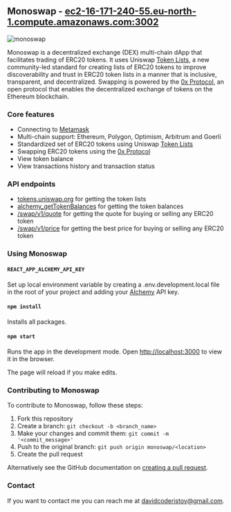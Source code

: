 ## Monoswap - [ec2-16-171-240-55.eu-north-1.compute.amazonaws.com:3002](http://ec2-16-171-240-55.eu-north-1.compute.amazonaws.com:3002/)

![monoswap](https://user-images.githubusercontent.com/85624034/197181924-02a8cd10-7559-4946-aebd-27d091edadf4.png)


Monoswap is a decentralized exchange (DEX) multi-chain dApp that facilitates trading of ERC20 tokens. It uses Uniswap [Token Lists](https://tokenlists.org/), a new community-led standard for creating lists of ERC20 tokens to improve discoverability and trust in ERC20 token lists in a manner that is inclusive, transparent, and decentralized. Swapping is powered by the [0x Protocol](https://www.0x.org/), an open protocol that enables the decentralized exchange of tokens on the Ethereum blockchain.

### Core features
- Connecting to [Metamask](https://metamask.io/)
- Multi-chain support: Ethereum, Polygon, Optimism, Arbitrum and Goerli
- Standardized set of ERC20 tokens using Uniswap [Token Lists](https://tokenlists.org/)
- Swapping ERC20 tokens using the [0x Protocol](https://www.0x.org/)
- View token balance
- View transactions history and transaction status

### API endpoints
- [tokens.uniswap.org](https://tokens.uniswap.org/) for getting the token lists
- [alchemy_getTokenBalances](https://docs.alchemy.com/reference/alchemy-gettokenbalances) for getting the token balances
- [/swap/v1/quote](https://0x.org/docs/0x-swap-api/api-references/get-swap-v1-quote) for getting the quote for buying or selling any ERC20 token
- [/swap/v1/price](https://0x.org/docs/0x-swap-api/api-references/get-swap-v1-price) for getting the best price for buying or selling any ERC20 token

### Using Monoswap

#### `REACT_APP_ALCHEMY_API_KEY`

Set up local environment variable by creating a .env.development.local file in the root of your project and adding your [Alchemy](https://www.alchemy.com/) API key.

#### `npm install`

Installs all packages.

#### `npm start`

Runs the app in the development mode.
Open [http://localhost:3000](http://localhost:3000) to view it in the browser.

The page will reload if you make edits.

### Contributing to Monoswap

To contribute to Monoswap, follow these steps:
1. Fork this repository
2. Create a branch: `git checkout -b <branch_name>`
3. Make your changes and commit them: `git commit -m '<commit_message>'`
4. Push to the original branch: `git push origin monoswap/<location>`
5. Create the pull request

Alternatively see the GitHub documentation on [creating a pull request](https://docs.github.com/en/pull-requests/collaborating-with-pull-requests/proposing-changes-to-your-work-with-pull-requests/creating-a-pull-request).

### Contact

If you want to contact me you can reach me at [davidcoderistov@gmail.com](mailto:davidcoderistov@gmail.com).
